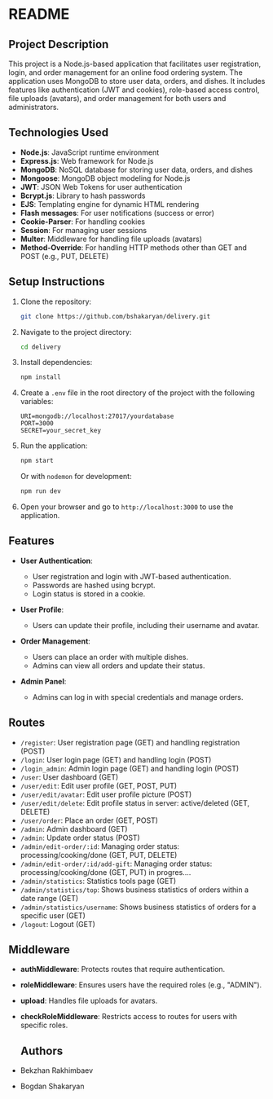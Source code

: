 # README

## Project Description

This project is a Node.js-based application that facilitates user registration, login, and order management for an online food ordering system. The application uses MongoDB to store user data, orders, and dishes. It includes features like authentication (JWT and cookies), role-based access control, file uploads (avatars), and order management for both users and administrators.

## Technologies Used

- **Node.js**: JavaScript runtime environment
- **Express.js**: Web framework for Node.js
- **MongoDB**: NoSQL database for storing user data, orders, and dishes
- **Mongoose**: MongoDB object modeling for Node.js
- **JWT**: JSON Web Tokens for user authentication
- **Bcrypt.js**: Library to hash passwords
- **EJS**: Templating engine for dynamic HTML rendering
- **Flash messages**: For user notifications (success or error)
- **Cookie-Parser**: For handling cookies
- **Session**: For managing user sessions
- **Multer**: Middleware for handling file uploads (avatars)
- **Method-Override**: For handling HTTP methods other than GET and POST (e.g., PUT, DELETE)

## Setup Instructions

1. Clone the repository:
    ```bash
    git clone https://github.com/bshakaryan/delivery.git
    ```

2. Navigate to the project directory:
    ```bash
    cd delivery
    ```

3. Install dependencies:
    ```bash
    npm install
    ```

4. Create a `.env` file in the root directory of the project with the following variables:
    ```env
    URI=mongodb://localhost:27017/yourdatabase
    PORT=3000
    SECRET=your_secret_key
    ```

5. Run the application:
    ```bash
    npm start
    ```

    Or with `nodemon` for development:
    ```bash
    npm run dev
    ```

6. Open your browser and go to `http://localhost:3000` to use the application.

## Features

- **User Authentication**: 
  - User registration and login with JWT-based authentication.
  - Passwords are hashed using bcrypt.
  - Login status is stored in a cookie.
  
- **User Profile**:
  - Users can update their profile, including their username and avatar.
  
- **Order Management**:
  - Users can place an order with multiple dishes.
  - Admins can view all orders and update their status.

- **Admin Panel**:
  - Admins can log in with special credentials and manage orders.

## Routes

- `/register`: User registration page (GET) and handling registration (POST)
- `/login`: User login page (GET) and handling login (POST)
- `/login_admin`: Admin login page (GET) and handling login (POST)
- `/user`: User dashboard (GET)
- `/user/edit`: Edit user profile (GET, POST, PUT)
- `/user/edit/avatar`: Edit user profile picture (POST)
- `/user/edit/delete`: Edit profile status in server: active/deleted (GET, DELETE)
- `/user/order`: Place an order (GET, POST)
- `/admin`: Admin dashboard (GET)
- `/admin`: Update order status (POST)
- `/admin/edit-order/:id`: Managing order status: processing/cooking/done (GET, PUT, DELETE)
- `/admin/edit-order/:id/add-gift`: Managing order status: processing/cooking/done (GET, PUT)   in progres....
- `/admin/statistics`: Statistics tools page (GET)
- `/admin/statistics/top`: Shows business statistics of orders within a date range (GET)
- `/admin/statistics/username`: Shows business statistics of orders for a specific user (GET)
- `/logout`: Logout (GET)
  
## Middleware

- **authMiddleware**: Protects routes that require authentication.
- **roleMiddleware**: Ensures users have the required roles (e.g., "ADMIN").
- **upload**: Handles file uploads for avatars.
- **checkRoleMiddleware**: Restricts access to routes for users with specific roles.

  ## Authors

- Bekzhan Rakhimbaev
- Bogdan Shakaryan

